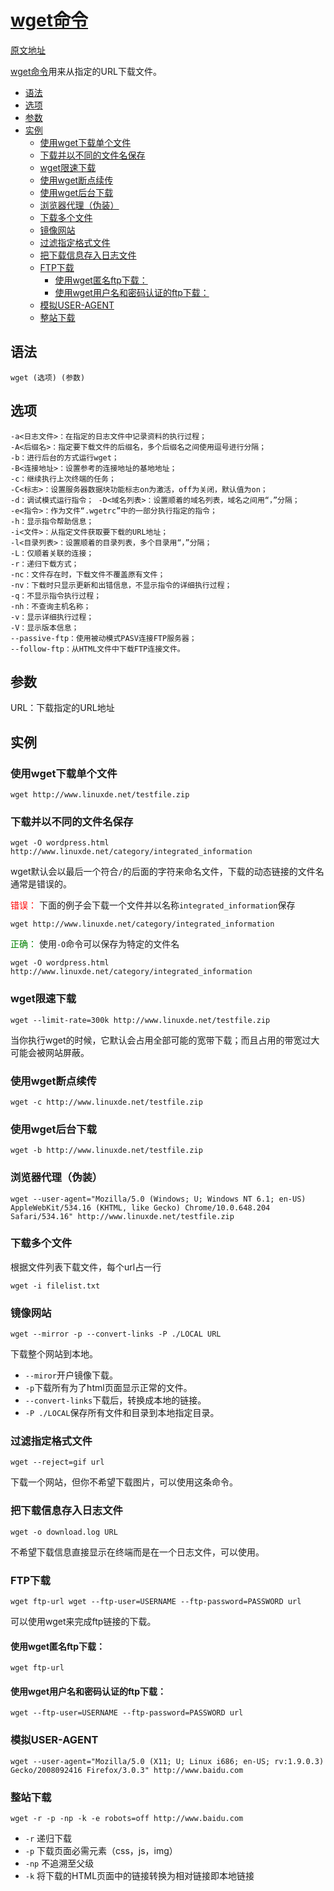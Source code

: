 # [wget命令](http://man.linuxde.net/wget)

[原文地址](https://github.com/hua03/blog/blob/master/blog/笔记/linux之wget命令.md) 

[wget命令](http://man.linuxde.net/wget)用来从指定的URL下载文件。


<!-- TOC depthFrom:2 -->

- [语法](#语法)
- [选项](#选项)
- [参数](#参数)
- [实例](#实例)
  - [使用wget下载单个文件](#使用wget下载单个文件)
  - [下载并以不同的文件名保存](#下载并以不同的文件名保存)
  - [wget限速下载](#wget限速下载)
  - [使用wget断点续传](#使用wget断点续传)
  - [使用wget后台下载](#使用wget后台下载)
  - [浏览器代理（伪装）](#浏览器代理伪装)
  - [下载多个文件](#下载多个文件)
  - [镜像网站](#镜像网站)
  - [过滤指定格式文件](#过滤指定格式文件)
  - [把下载信息存入日志文件](#把下载信息存入日志文件)
  - [FTP下载](#ftp下载)
    - [使用wget匿名ftp下载：](#使用wget匿名ftp下载)
    - [使用wget用户名和密码认证的ftp下载：](#使用wget用户名和密码认证的ftp下载)
  - [模拟USER-AGENT](#模拟user-agent)
  - [整站下载](#整站下载)

<!-- /TOC -->



## 语法

```
wget (选项) (参数)
```

## 选项

```
-a<日志文件>：在指定的日志文件中记录资料的执行过程； 
-A<后缀名>：指定要下载文件的后缀名，多个后缀名之间使用逗号进行分隔； 
-b：进行后台的方式运行wget； 
-B<连接地址>：设置参考的连接地址的基地地址； 
-c：继续执行上次终端的任务； 
-C<标志>：设置服务器数据块功能标志on为激活，off为关闭，默认值为on； 
-d：调试模式运行指令； -D<域名列表>：设置顺着的域名列表，域名之间用“，”分隔； 
-e<指令>：作为文件“.wgetrc”中的一部分执行指定的指令； 
-h：显示指令帮助信息； 
-i<文件>：从指定文件获取要下载的URL地址； 
-l<目录列表>：设置顺着的目录列表，多个目录用“，”分隔； 
-L：仅顺着关联的连接； 
-r：递归下载方式； 
-nc：文件存在时，下载文件不覆盖原有文件； 
-nv：下载时只显示更新和出错信息，不显示指令的详细执行过程； 
-q：不显示指令执行过程； 
-nh：不查询主机名称； 
-v：显示详细执行过程； 
-V：显示版本信息； 
--passive-ftp：使用被动模式PASV连接FTP服务器； 
--follow-ftp：从HTML文件中下载FTP连接文件。
```

## 参数



URL：下载指定的URL地址

## 实例

### 使用wget下载单个文件 

```
wget http://www.linuxde.net/testfile.zip
```

### 下载并以不同的文件名保存


```
wget -O wordpress.html http://www.linuxde.net/category/integrated_information
```

wget默认会以最后一个符合`/`的后面的字符来命名文件，下载的动态链接的文件名通常是错误的。

<span style="color:red">错误：</span> 下面的例子会下载一个文件并以名称`integrated_information`保存

```
wget http://www.linuxde.net/category/integrated_information
```

<span style="color:green">正确：</span> 使用`-O`命令可以保存为特定的文件名

```
wget -O wordpress.html http://www.linuxde.net/category/integrated_information
```

### wget限速下载 

```
wget --limit-rate=300k http://www.linuxde.net/testfile.zip 
```

当你执行wget的时候，它默认会占用全部可能的宽带下载；而且占用的带宽过大可能会被网站屏蔽。

### 使用wget断点续传 

```
wget -c http://www.linuxde.net/testfile.zip
```

### 使用wget后台下载 

```
wget -b http://www.linuxde.net/testfile.zip
```

### 浏览器代理（伪装） 

```
wget --user-agent="Mozilla/5.0 (Windows; U; Windows NT 6.1; en-US) AppleWebKit/534.16 (KHTML, like Gecko) Chrome/10.0.648.204 Safari/534.16" http://www.linuxde.net/testfile.zip
```

### 下载多个文件 

根据文件列表下载文件，每个url占一行

```
wget -i filelist.txt
```


### 镜像网站 

```
wget --mirror -p --convert-links -P ./LOCAL URL 
```
下载整个网站到本地。 

- `--miror`开户镜像下载。 
- `-p`下载所有为了html页面显示正常的文件。 
- `--convert-links`下载后，转换成本地的链接。 
- `-P ./LOCAL`保存所有文件和目录到本地指定目录。


### 过滤指定格式文件 

```
wget --reject=gif url 
```

下载一个网站，但你不希望下载图片，可以使用这条命令。

### 把下载信息存入日志文件 

```
wget -o download.log URL 
```

不希望下载信息直接显示在终端而是在一个日志文件，可以使用。

### FTP下载 

```
wget ftp-url wget --ftp-user=USERNAME --ftp-password=PASSWORD url 
```

可以使用wget来完成ftp链接的下载。 

#### 使用wget匿名ftp下载： 

```
wget ftp-url 
```

#### 使用wget用户名和密码认证的ftp下载： 

```
wget --ftp-user=USERNAME --ftp-password=PASSWORD url
```

### 模拟USER-AGENT

```
wget --user-agent="Mozilla/5.0 (X11; U; Linux i686; en-US; rv:1.9.0.3) Gecko/2008092416 Firefox/3.0.3" http://www.baidu.com
```

### 整站下载

```shell
wget -r -p -np -k -e robots=off http://www.baidu.com
```

- `-r` 递归下载
- `-p` 下载页面必需元素（css，js，img）
- `-np` 不追溯至父级
- `-k` 将下载的HTML页面中的链接转换为相对链接即本地链接

